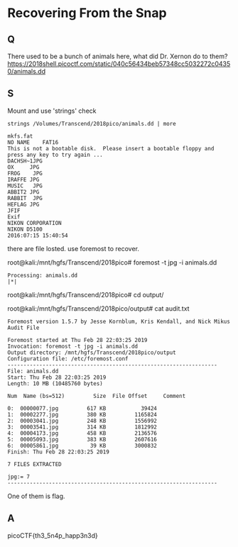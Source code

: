 
# Recovering From the Snap

## Q

There used to be a bunch of animals here, what did Dr. Xernon do to them?
https://2018shell.picoctf.com/static/040c56434beb57348cc5032272c04350/animals.dd

## S

Mount and use 'strings' check
```
strings /Volumes/Transcend/2018pico/animals.dd | more

mkfs.fat
NO NAME    FAT16
This is not a bootable disk.  Please insert a bootable floppy and
press any key to try again ...
DACHSH~1JPG
OX     JPG
FROG    JPG
IRAFFE JPG
MUSIC   JPG
ABBIT2 JPG
RABBIT  JPG
HEFLAG JPG
JFIF
Exif
NIKON CORPORATION
NIKON D5100
2016:07:15 15:40:54
```
there are file losted.
use foremost to recover.

root@kali:/mnt/hgfs/Transcend/2018pico# foremost -t jpg -i animals.dd
```
Processing: animals.dd
|*|
```
root@kali:/mnt/hgfs/Transcend/2018pico# cd output/

root@kali:/mnt/hgfs/Transcend/2018pico/output# cat audit.txt

```
Foremost version 1.5.7 by Jesse Kornblum, Kris Kendall, and Nick Mikus
Audit File

Foremost started at Thu Feb 28 22:03:25 2019
Invocation: foremost -t jpg -i animals.dd
Output directory: /mnt/hgfs/Transcend/2018pico/output
Configuration file: /etc/foremost.conf
------------------------------------------------------------------
File: animals.dd
Start: Thu Feb 28 22:03:25 2019
Length: 10 MB (10485760 bytes)

Num  Name (bs=512)         Size  File Offset     Comment

0:  00000077.jpg         617 KB           39424
1:  00002277.jpg         380 KB         1165824
2:  00003041.jpg         248 KB         1556992
3:  00003541.jpg         314 KB         1812992
4:  00004173.jpg         458 KB         2136576
5:  00005093.jpg         383 KB         2607616
6:  00005861.jpg          39 KB         3000832
Finish: Thu Feb 28 22:03:25 2019

7 FILES EXTRACTED

jpg:= 7
------------------------------------------------------------------
```

One of them is flag.


## A

picoCTF{th3_5n4p_happ3n3d}



